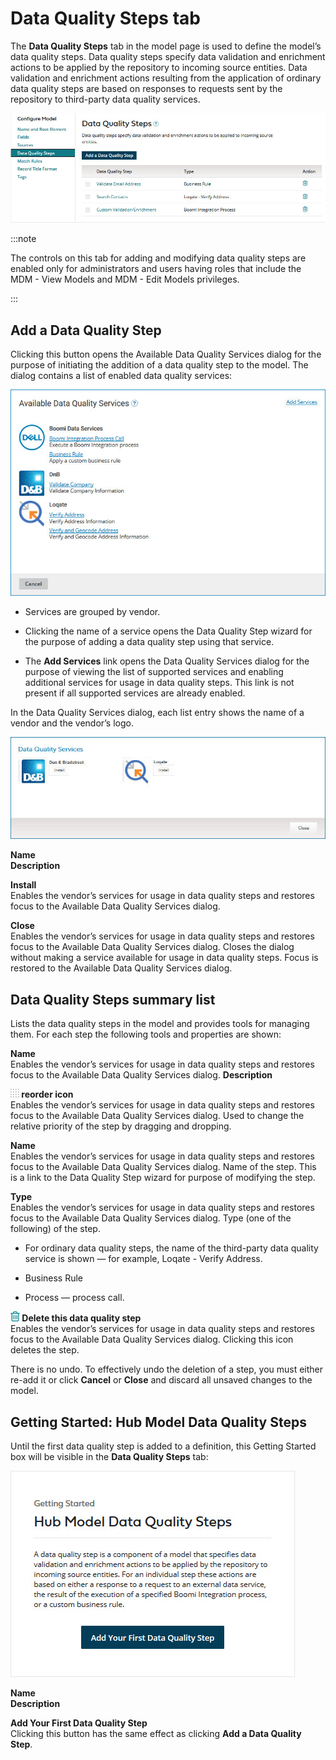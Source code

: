 # Data Quality Steps tab

<head>
  <meta name="guidename" content="DataHub"/>
  <meta name="context" content="GUID-60C05EFB-81CD-42AF-A970-C51AA321B4C0"/>
</head>


The **Data Quality Steps** tab in the model page is used to define the model’s data quality steps. Data quality steps specify data validation and enrichment actions to be applied by the repository to incoming source entities. Data validation and enrichment actions resulting from the application of ordinary data quality steps are based on responses to requests sent by the repository to third-party data quality services.

![Data Quality Steps tab for a model](../Images/Models/mdm-ps-model-data-quality-tab_38e58405-b79c-45e7-ab26-55474d03e6c2.jpg)

:::note

The controls on this tab for adding and modifying data quality steps are enabled only for administrators and users having roles that include the MDM - View Models and MDM - Edit Models privileges.

:::

## Add a Data Quality Step 

Clicking this button opens the Available Data Quality Services dialog for the purpose of initiating the addition of a data quality step to the model. The dialog contains a list of enabled data quality services:

![Available Data Quality Services dialog](../Images/Models/mdm-db-model-data-quality-services_9e4ef830-ecba-440a-b3d7-8e06970a3a16.jpg)

-   Services are grouped by vendor.

-   Clicking the name of a service opens the Data Quality Step wizard for the purpose of adding a data quality step using that service.

-   The **Add Services** link opens the Data Quality Services dialog for the purpose of viewing the list of supported services and enabling additional services for usage in data quality steps. This link is not present if all supported services are already enabled.


In the Data Quality Services dialog, each list entry shows the name of a vendor and the vendor’s logo.

![Data Quality Services dialog](../Images/Models/mdm-db-data-quality-services_6e2d6c3f-4681-4c4b-9bba-f102dc420d14.jpg)

**Name**
<br />**Description**

**Install**
<br />Enables the vendor’s services for usage in data quality steps and restores focus to the Available Data Quality Services dialog.

**Close**
<br />Enables the vendor’s services for usage in data quality steps and restores focus to the Available Data Quality Services dialog.
Closes the dialog without making a service available for usage in data quality steps. Focus is restored to the Available Data Quality Services dialog.

## Data Quality Steps summary list 

Lists the data quality steps in the model and provides tools for managing them. For each step the following tools and properties are shown:

**Name**
<br />Enables the vendor’s services for usage in data quality steps and restores focus to the Available Data Quality Services dialog.
**Description**

**![](../Images/Common/main-ic-dots-16-gray-on-white_404b1c3f-e21a-4b67-ba76-65412d39eb70.jpg) reorder icon**
<br />Enables the vendor’s services for usage in data quality steps and restores focus to the Available Data Quality Services dialog.
Used to change the relative priority of the step by dragging and dropping.

**Name**
<br />Enables the vendor’s services for usage in data quality steps and restores focus to the Available Data Quality Services dialog.
Name of the step. This is a link to the Data Quality Step wizard for purpose of modifying the step.

**Type**
<br />Enables the vendor’s services for usage in data quality steps and restores focus to the Available Data Quality Services dialog.
Type \(one of the following\) of the step.

-   For ordinary data quality steps, the name of the third-party data quality service is shown — for example, Loqate - Verify Address.

-   Business Rule

-   Process — process call.


**![trash can icon](../Images/img-delete_icon_29151734-bc83-42b9-b115-9e227e434698.jpg) Delete this data quality step**
<br />Enables the vendor’s services for usage in data quality steps and restores focus to the Available Data Quality Services dialog.
Clicking this icon deletes the step.

There is no undo. To effectively undo the deletion of a step, you must either re-add it or click **Cancel** or **Close** and discard all unsaved changes to the model.

## Getting Started: Hub Model Data Quality Steps 

Until the first data quality step is added to a definition, this Getting Started box will be visible in the **Data Quality Steps** tab:

![Getting Started: Hub Model Data Quality Steps box](../Images/Models/mdm-ps-model-data-quality-tab-getting-started_cc8f0725-edf2-4696-8809-79bd8624716e.jpg)

**Name**
<br />**Description**

**Add Your First Data Quality Step**
<br />Clicking this button has the same effect as clicking **Add a Data Quality Step**.